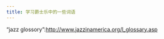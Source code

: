 ```yaml
---
title: 学习爵士乐中的一些词语
---
```


<p>&#8220;jazz glossory&#8221;:<a href="http://www.jazzinamerica.org/l_glossary.asp">http://www.jazzinamerica.org/l_glossary.asp</a></p>
